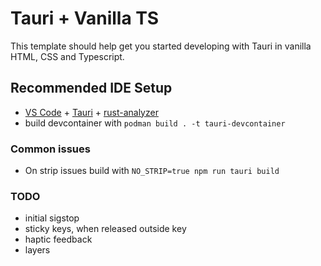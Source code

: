 # Tauri + Vanilla TS

This template should help get you started developing with Tauri in vanilla HTML, CSS and Typescript.

## Recommended IDE Setup

- [VS Code](https://code.visualstudio.com/) + [Tauri](https://marketplace.visualstudio.com/items?itemName=tauri-apps.tauri-vscode) + [rust-analyzer](https://marketplace.visualstudio.com/items?itemName=rust-lang.rust-analyzer)
- build devcontainer with `podman build . -t tauri-devcontainer`

### Common issues

- On strip issues build with `NO_STRIP=true npm run tauri build`


### TODO

- initial sigstop
- sticky keys, when released outside key
- haptic feedback
- layers
